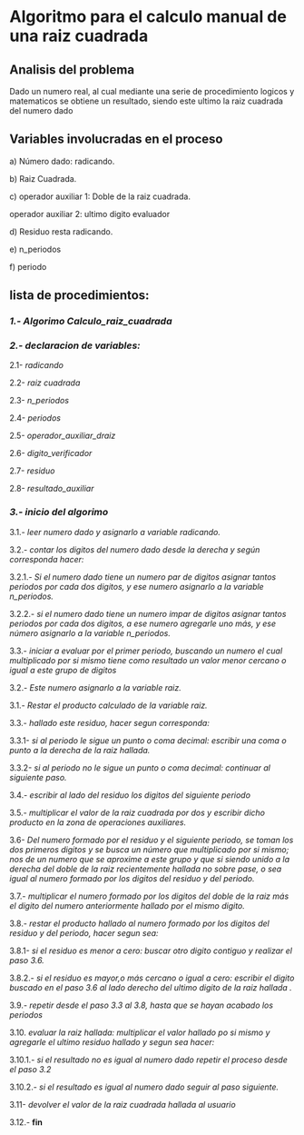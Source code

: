 # Algoritmo para el calculo manual de una raiz cuadrada

## Analisis del problema

Dado un numero real, al cual mediante una serie de procedimiento logicos y matematicos se obtiene un resultado, siendo este ultimo la raiz cuadrada del numero dado

## Variables involucradas en el proceso

a) Número dado: radicando.

b) Raiz Cuadrada.

c) operador auxiliar 1: Doble de la raiz cuadrada.

operador auxiliar 2: ultimo digito evaluador

d) Residuo resta radicando.

e) n_periodos

f) periodo

## lista de procedimientos:

### *1.- Algorimo Calculo_raiz_cuadrada*
### *_2.- declaracion de variables:_*
  2.1- *radicando*

  2.2- *raiz cuadrada*

  2.3- *n_periodos*

  2.4- *periodos*

  2.5- *operador_auxiliar_draiz*

  2.6- *digito_verificador*

  2.7- *residuo*

  2.8- *resultado_auxiliar*


### *3.- inicio del algorimo*
  3.1.- *leer numero dado y asignarlo a variable radicando.*

  3.2.- *contar los digitos del  numero dado desde la derecha y según corresponda hacer:*

   3.2.1.- *Si el numero dado tiene un numero par de digitos asignar tantos periodos por cada dos digitos, y ese numero asignarlo a la variable n_periodos.*

  3.2.2.- *si el numero dado tiene un numero impar de digitos asignar tantos periodos por cada dos digitos, a ese numero agregarle uno más, y ese número asignarlo a la variable n_periodos.*

3.3.- *iniciar a evaluar por el primer periodo, buscando un numero el cual multiplicado por si mismo tiene como resultado un valor menor cercano o igual a este grupo de digitos*


3.2.- *Este numero asignarlo a la variable raiz.*

3.1.- *Restar el producto calculado de la variable raiz.*

3.3.- *hallado este residuo, hacer segun corresponda:*
  
  3.3.1- *si al periodo le sigue un punto o coma decimal: escribir una coma o punto a la derecha de la raiz hallada.*

  3.3.2- *si al periodo no le sigue un punto o coma decimal: continuar al siguiente paso.*

3.4.- *escribir al lado del residuo los digitos del siguiente periodo*

3.5.- *multiplicar el valor de la raiz cuadrada por dos y escribir dicho producto en la zona de operaciones auxiliares.*

3.6- *Del numero formado por el residuo y el siguiente periodo, se toman los dos primeros digitos y se busca un número que multiplicado por si mismo; nos de un numero que se aproxime a este grupo y que si siendo unido a la derecha del doble de la raiz recientemente hallada no sobre pase, o sea igual al numero formado por los digitos del residuo y del periodo.*

3.7.- *multiplicar el numero formado por los digitos del doble de la raiz más el digito del numero anteriormente hallado por el mismo digito.*

3.8.- *restar el producto hallado al numero formado por los digitos del residuo y del periodo, hacer segun sea:*

3.8.1- *si el residuo es menor a cero: buscar otro digito contiguo y realizar el paso 3.6.*

3.8.2.- *si el residuo es mayor,o más cercano o igual a cero: escribir el digito buscado en el paso 3.6  al lado derecho del ultimo digito de la raiz hallada .*

3.9.- *repetir desde el paso 3.3 al 3.8, hasta que se hayan acabado los periodos*

  3.10. *evaluar la raiz hallada: multiplicar el valor hallado po si mismo y agregarle el ultimo residuo hallado y segun sea hacer:*

  3.10.1.- *si el resultado no es igual al numero dado repetir el proceso desde el paso 3.2*

   3.10.2.- *si el resultado es igual al numero dado seguir al paso siguiente.*

3.11- *devolver el valor de la raiz cuadrada hallada al usuario*

3.12.- **fin**
  
